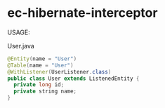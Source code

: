 # ec-hibernate-interceptor

USAGE:

User.java
```java
@Entity(name = "User")
@Table(name = "User")
@WithListener(UserListener.class)
public class User extends ListenedEntity {
  private long id;
  private string name;
}
```
